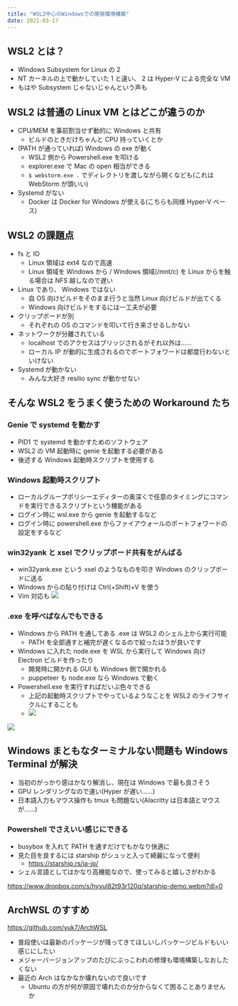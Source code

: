 ```yaml
---
title: "WSL2中心のWindowsでの開発環境構築"
date: 2021-03-17
---
```


## WSL2 とは？

- Windows Subsystem for Linux の 2
- NT カーネルの上で動かしていた 1 と違い、 2 は Hyper-V による完全な VM
- もはや Subsystem じゃないじゃんという声も

## WSL2 は普通の Linux VM とはどこが違うのか

- CPU/MEM を事前割当せず動的に Windows と共有
  - ビルドのときだけちゃんと CPU 持っていくとか
- (PATH が通っていれば) Windows の exe が動く
  - WSL2 側から Powershell.exe を叩ける
  - explorer.exe で Mac の open 相当ができる
  - `$ webstorm.exe .` でディレクトリを渡しながら開くなども(これは WebStorm が頭いい)
- Systemd がない
  - Docker は Docker for Windows が使える(こちらも同様 Hyper-V ベース)

## WSL2 の課題点

- fs と IO
  - Linux 領域は ext4 なので高速
  - Linux 領域を Windows から / Windows 領域(/mnt/c) を Linux からを触る場合は NFS 越しなので遅い
- Linux であり、 Windows ではない
  - 自 OS 向けビルドをそのまま行うと当然 Linux 向けビルドが出てくる
  - Windows 向けビルドをするには一工夫が必要
- クリップボードが別
  - それぞれの OS のコマンドを叩いて行き来させるしかない
- ネットワークが分離されている
  - localhost でのアクセスはブリッジされるがそれ以外は……
  - ローカル IP が動的に生成されるのでポートフォワードは都度行わないといけない
- Systemd が動かない
  - みんな大好き resilio sync が動かせない

## そんな WSL2 をうまく使うための Workaround たち

### Genie で systemd を動かす

- PID1 で systemd を動かすためのソフトウェア
- WSL2 の VM 起動時に genie を起動する必要がある
- 後述する Windows 起動時スクリプトを使用する

### Windows 起動時スクリプト

- ローカルグループポリシーエディターの奥深くで任意のタイミングにコマンドを実行できるスクリプトという機能がある
- ログイン時に wsl.exe から genie を起動するなど
- ログイン時に powershell.exe からファイアウォールのポートフォワードの設定をするなど

### win32yank と xsel でクリップボード共有をがんばる

- win32yank.exe という xsel のようなものを叩き Windows のクリップボードに送る
- Windows からの貼り付けは Ctrl(+Shift)+V を使う
- Vim 対応も
  ![](https://static.blog.euxn.me/kpYYmA5g.png)

### .exe を呼べばなんでもできる

- Windows から PATH を通してある .exe は WSL2 のシェル上から実行可能
  - PATH を全部通すと補完が遅くなるので絞ったほうが良いです
- Windows に入れた node.exe を WSL から実行して Windows 向け Electron ビルドを作ったり
  - 開発時に開かれる GUI も Windows 側で開かれる
  - puppeteer も node.exe なら Windows で動く
- Powershell.exe を実行すればだいぶ色々できる
  - 上記の起動時スクリプトでやっているようなことを WSL2 のライフサイクルにすることも
  - ![](https://static.blog.euxn.me/fCpeqRtA.png)

![](https://static.blog.euxn.me/klKzK0Rg.png)

## Windows まともなターミナルない問題も Windows Terminal が解決

- 当初のがっかり感はかなり解消し、現在は Windows で最も良さそう
- GPU レンダリングなので速い(Hyper が遅い……)
- 日本語入力もマウス操作も tmux も問題ない(Alacritty は日本語とマウスが……)

### Powershell でさえいい感じにできる

- busybox を入れて PATH を通すだけでもかなり快適に
- 見た目を良するには starship がシュッと入って綺麗になって便利
  - https://starship.rs/ja-jp/
- シェル言語としてはかなり高機能なので、使ってみると嬉しさがわかる

https://www.dropbox.com/s/hyyul82t93r120q/starship-demo.webm?dl=0

## ArchWSL のすすめ

https://github.com/yuk7/ArchWSL

- 普段使いは最新のパッケージが降ってきてほしいしパッケージビルドもいい感じにしたい
- メジャーバージョンアップのたびにぶっこわれの修理も環境構築しなおしたくない
- 最近の Arch はなかなか壊れないので良いです
  - Ubuntu の方が何が原因で壊れたのか分からなくて困ることありませんか

